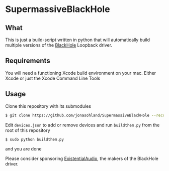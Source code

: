 # SupermassiveBlackHole

## What

This is just a build-script written in python that will automatically build multiple versions of the [BlackHole](https://github.com/ExistentialAudio/BlackHole) Loopback driver.

## Requirements

You will need a functioning Xcode build environment on your mac. Either Xcode or just the Xcode Command Line Tools

## Usage

Clone this repository with its submodules 

```bash
$ git clone https://github.com/jonasohland/SupermassiveBlackHole --recursive
```

Edit `devices.json` to add or remove devices and run `buildthem.py` from the root of this repository

```bash
$ sudo python buildthem.py
```

and you are done


Please consider sponsoring [ExistentialAudio](https://github.com/sponsors/ExistentialAudio), the makers of the BlackHole driver.
